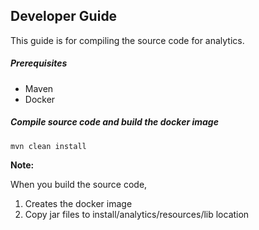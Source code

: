 ## Developer Guide

This guide is for compiling the source code for analytics.

##### Prerequisites

- Maven
- Docker

##### Compile source code and build the docker image

```
mvn clean install
```

**Note:**

When you build the source code,

1. Creates the docker image
2. Copy jar files to install/analytics/resources/lib location

